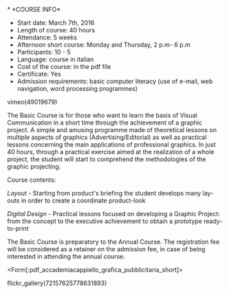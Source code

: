 <div id='aside'>
* *COURSE INFO*
&nbsp;

* Start date: March 7th,  2016
* Length of course: 40 hours
* Attendance: 5 weeks
* Afternoon short course: Monday and Thursday, 2 p.m- 6 p.m 
* Participants: 10 - 5
* Language: course in italian
* Cost of the course: in the pdf file
* Certificate: Yes
* Admission requirements: basic computer literacy (use of e-mail, web navigation, word processing programmes)

</div>

vimeo(49019679)

The Basic Course is for those who want to learn the basis of Visual Communication in a short time through the achievement of a graphic project.
A simple and amusing programme made of theoretical lessons on multiple aspects of graphics (Advertising/Editorial) as well as practical lessons concerning the main applications of professional graphics.
In just 40 hours, through a practical exercise aimed at the realization of a whole project,  the student will start to comprehend the methodologies of the graphic projecting.

Course contents:

*Layout* - Starting from product's briefing the student develops many lay-outs in order to create a coordinate product-look

*Digital Design* - Practical lessons focused on developing a Graphic Project: from the concept to the executive achievement to obtain a prototype ready-to-print

The Basic Course is preparatory to the Annual Course. The registration fee will be considered as a retainer on the admission fee, in case of being interested in attending the annual course.


<Form[:pdf_accademiacappiello_grafica_pubblicitaria_short]>

flickr_gallery(72157625778631893)